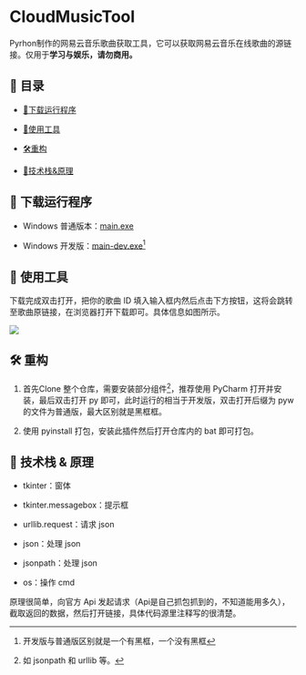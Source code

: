 #  CloudMusicTool

Pyrhon制作的网易云音乐歌曲获取工具，它可以获取网易云音乐在线歌曲的源链接。仅用于**学习与娱乐，请勿商用。**

## 📑 目录
 - [💾下载运行程序](#-下载运行程序)

 - [📗使用工具](#-使用工具)
 
 - [🛠重构](#-重构)
 
 - [🎈技术栈&原理](#-技术栈&原理)

## 💾 下载运行程序

 - Windows 普通版本：[main.exe](https://raw.fastgit.org/Offline2008/Cloud-Music-Tool/main/dist/main.exe)

 - Windows 开发版：[main-dev.exe](https://raw.fastgit.org/Offline2008/Cloud-Music-Tool/main/dist/main-dev.exe)[^1]

## 📗 使用工具
下载完成双击打开，把你的歌曲 ID 填入输入框内然后点击下方按钮，这将会跳转至歌曲原链接，在浏览器打开下载即可。具体信息如图所示。

![](https://gitee.com/offline2008/img/raw/master/Snipaste_2022-03-18_13-20-39.jpg)

## 🛠 重构

1. 首先Clone 整个仓库，需要安装部分组件[^2]，推荐使用 PyCharm 打开并安装，最后双击打开 py 即可，此时运行的相当于开发版，双击打开后缀为 pyw 的文件为普通版，最大区别就是黑框框。

2. 使用 pyinstall 打包，安装此插件然后打开仓库内的 bat 即可打包。

## 🎈 技术栈 & 原理
  - tkinter：窗体

  - tkinter.messagebox：提示框

  - urllib.request：请求 json

  - json：处理 json

  - jsonpath：处理 json

  - os：操作 cmd

原理很简单，向官方 Api 发起请求（Api是自己抓包抓到的，不知道能用多久），截取返回的数据，然后打开链接，具体代码源里注释写的很清楚。

[^1]: 开发版与普通版区别就是一个有黑框，一个没有黑框

[^2]: 如 jsonpath 和 urllib 等。
